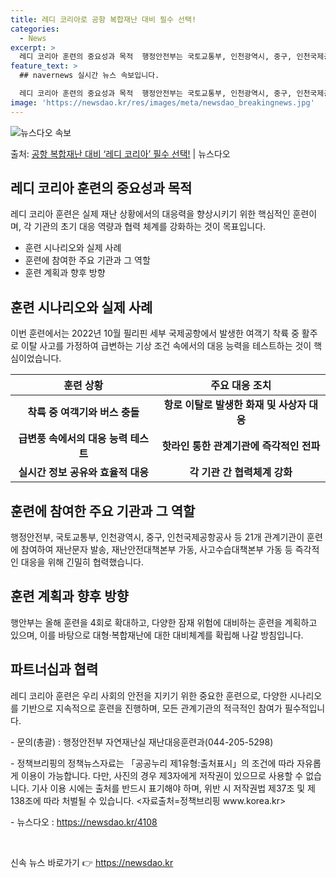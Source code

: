 ```yaml
---
title: 레디 코리아로 공항 복합재난 대비 필수 선택!
categories:
  - News
excerpt: >
  레디 코리아 훈련의 중요성과 목적  행정안전부는 국토교통부, 인천광역시, 중구, 인천국제공항공사 등 21개 …
feature_text: >
  ## navernews 실시간 뉴스 속보입니다.

  레디 코리아 훈련의 중요성과 목적  행정안전부는 국토교통부, 인천광역시, 중구, 인천국제공항공사 등 21개 …
image: 'https://newsdao.kr/res/images/meta/newsdao_breakingnews.jpg'
---
```


![뉴스다오 속보](https://newsdao.kr/res/images/meta/newsdao_breakingnews.jpg)

<p>출처: <a href="https://newsdao.kr/4108" rel="dofollow">공항 복합재난 대비 ‘레디 코리아’ 필수 선택!</a> | 뉴스다오</p>

<h2 data-ke-size="size26">레디 코리아 훈련의 중요성과 목적</h2>
<p data-ke-size="size16">레디 코리아 훈련은 실제 재난 상황에서의 대응력을 향상시키기 위한 핵심적인 훈련이며, 각 기관의 초기 대응 역량과 협력 체계를 강화하는 것이 목표입니다.</p>
<ul>
<li>훈련 시나리오와 실제 사례</li>
<li>훈련에 참여한 주요 기관과 그 역할</li>
<li>훈련 계획과 향후 방향</li>
</ul>

<h2 data-ke-size="size26">훈련 시나리오와 실제 사례</h2>
<p data-ke-size="size16">이번 훈련에서는 2022년 10월 필리핀 세부 국제공항에서 발생한 여객기 착륙 중 활주로 이탈 사고를 가정하여 급변하는 기상 조건 속에서의 대응 능력을 테스트하는 것이 핵심이었습니다.</p>
<table>
<thead>
<tr>
<th>훈련 상황</th>
<th>주요 대응 조치</th>
</tr>
</thead>
<tbody>
<tr>
<td style="text-align: center; height: 17px;"><b>착륙 중 여객기와 버스 충돌</b></td>
<td style="text-align: center; height: 17px;"><b>항로 이탈로 발생한 화재 및 사상자 대응</b></td>
</tr>
<tr>
<td style="text-align: center; height: 17px;"><b>급변풍 속에서의 대응 능력 테스트</b></td>
<td style="text-align: center; height: 17px;"><b>핫라인 통한 관계기관에 즉각적인 전파</b></td>
</tr>
<tr>
<td style="text-align: center; height: 17px;"><b>실시간 정보 공유와 효율적 대응</b></td>
<td style="text-align: center; height: 17px;"><b>각 기관 간 협력체계 강화</b></td>
</tr>
</tbody>
</table>

<h2 data-ke-size="size26">훈련에 참여한 주요 기관과 그 역할</h2>
<p data-ke-size="size16">행정안전부, 국토교통부, 인천광역시, 중구, 인천국제공항공사 등 21개 관계기관이 훈련에 참여하여 재난문자 발송, 재난안전대책본부 가동, 사고수습대책본부 가동 등 즉각적인 대응을 위해 긴밀히 협력했습니다.</p>

<h2 data-ke-size="size26">훈련 계획과 향후 방향</h2>
<p data-ke-size="size16">행안부는 올해 훈련을 4회로 확대하고, 다양한 잠재 위험에 대비하는 훈련을 계획하고 있으며, 이를 바탕으로 대형·복합재난에 대한 대비체계를 확립해 나갈 방침입니다.</p>

<h2 data-ke-size="size26">파트너십과 협력</h2>
<p data-ke-size="size16">레디 코리아 훈련은 우리 사회의 안전을 지키기 위한 중요한 훈련으로, 다양한 시나리오를 기반으로 지속적으로 훈련을 진행하며, 모든 관계기관의 적극적인 참여가 필수적입니다.</p>
<p data-ke-size="size16">- 문의(총괄) : 행정안전부 자연재난실 재난대응훈련과(044-205-5298)</p>
<p data-ke-size="size16">- 정책브리핑의 정책뉴스자료는 「공공누리 제1유형:출처표시」의 조건에 따라 자유롭게 이용이 가능합니다. 다만, 사진의 경우 제3자에게 저작권이 있으므로 사용할 수 없습니다. 기사 이용 시에는 출처를 반드시 표기해야 하며, 위반 시 저작권법 제37조 및 제138조에 따라 처벌될 수 있습니다. <자료출처=정책브리핑 www.korea.kr></p>
<p data-ke-size="size16">- 뉴스다오 : <a href="https://newsdao.kr/4108">https://newsdao.kr/4108</a></p>
<p data-ke-size="size16">&nbsp;</p> 

신속 뉴스 바로가기 👉 <a href="https://newsdao.kr" rel="dofollow">https://newsdao.kr</a>


